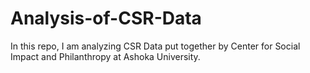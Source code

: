# Analysis-of-CSR-Data
In this repo, I am analyzing CSR Data put together by Center for Social Impact and Philanthropy at Ashoka University.   
